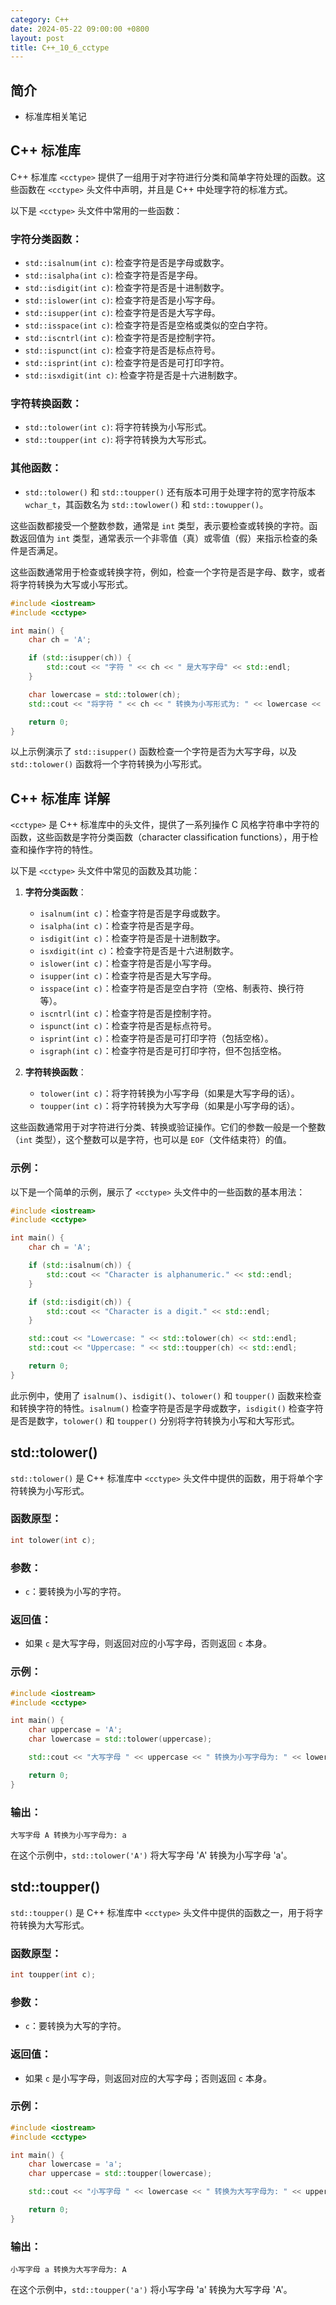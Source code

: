 ```yaml
---
category: C++
date: 2024-05-22 09:00:00 +0800
layout: post
title: C++_10_6_cctype
---
```

## 简介

+ <cctype> 标准库相关笔记

## C++ <cctype>标准库

C++ 标准库 `<cctype>` 提供了一组用于对字符进行分类和简单字符处理的函数。这些函数在 `<cctype>` 头文件中声明，并且是 C++ 中处理字符的标准方式。

以下是 `<cctype>` 头文件中常用的一些函数：

### 字符分类函数：
- `std::isalnum(int c)`: 检查字符是否是字母或数字。
- `std::isalpha(int c)`: 检查字符是否是字母。
- `std::isdigit(int c)`: 检查字符是否是十进制数字。
- `std::islower(int c)`: 检查字符是否是小写字母。
- `std::isupper(int c)`: 检查字符是否是大写字母。
- `std::isspace(int c)`: 检查字符是否是空格或类似的空白字符。
- `std::iscntrl(int c)`: 检查字符是否是控制字符。
- `std::ispunct(int c)`: 检查字符是否是标点符号。
- `std::isprint(int c)`: 检查字符是否是可打印字符。
- `std::isxdigit(int c)`: 检查字符是否是十六进制数字。

### 字符转换函数：
- `std::tolower(int c)`: 将字符转换为小写形式。
- `std::toupper(int c)`: 将字符转换为大写形式。

### 其他函数：
- `std::tolower()` 和 `std::toupper()` 还有版本可用于处理字符的宽字符版本 `wchar_t`，其函数名为 `std::towlower()` 和 `std::towupper()`。

这些函数都接受一个整数参数，通常是 `int` 类型，表示要检查或转换的字符。函数返回值为 `int` 类型，通常表示一个非零值（真）或零值（假）来指示检查的条件是否满足。

这些函数通常用于检查或转换字符，例如，检查一个字符是否是字母、数字，或者将字符转换为大写或小写形式。

```cpp
#include <iostream>
#include <cctype>

int main() {
    char ch = 'A';

    if (std::isupper(ch)) {
        std::cout << "字符 " << ch << " 是大写字母" << std::endl;
    }

    char lowercase = std::tolower(ch);
    std::cout << "将字符 " << ch << " 转换为小写形式为: " << lowercase << std::endl;

    return 0;
}
```

以上示例演示了 `std::isupper()` 函数检查一个字符是否为大写字母，以及 `std::tolower()` 函数将一个字符转换为小写形式。

## C++ <cctype>标准库 详解

`<cctype>` 是 C++ 标准库中的头文件，提供了一系列操作 C 风格字符串中字符的函数，这些函数是字符分类函数（character classification functions），用于检查和操作字符的特性。

以下是 `<cctype>` 头文件中常见的函数及其功能：

1. **字符分类函数**：
   - `isalnum(int c)`：检查字符是否是字母或数字。
   - `isalpha(int c)`：检查字符是否是字母。
   - `isdigit(int c)`：检查字符是否是十进制数字。
   - `isxdigit(int c)`：检查字符是否是十六进制数字。
   - `islower(int c)`：检查字符是否是小写字母。
   - `isupper(int c)`：检查字符是否是大写字母。
   - `isspace(int c)`：检查字符是否是空白字符（空格、制表符、换行符等）。
   - `iscntrl(int c)`：检查字符是否是控制字符。
   - `ispunct(int c)`：检查字符是否是标点符号。
   - `isprint(int c)`：检查字符是否是可打印字符（包括空格）。
   - `isgraph(int c)`：检查字符是否是可打印字符，但不包括空格。

2. **字符转换函数**：
   - `tolower(int c)`：将字符转换为小写字母（如果是大写字母的话）。
   - `toupper(int c)`：将字符转换为大写字母（如果是小写字母的话）。

这些函数通常用于对字符进行分类、转换或验证操作。它们的参数一般是一个整数（`int` 类型），这个整数可以是字符，也可以是 `EOF`（文件结束符）的值。

### 示例：

以下是一个简单的示例，展示了 `<cctype>` 头文件中的一些函数的基本用法：

```cpp
#include <iostream>
#include <cctype>

int main() {
    char ch = 'A';

    if (std::isalnum(ch)) {
        std::cout << "Character is alphanumeric." << std::endl;
    }

    if (std::isdigit(ch)) {
        std::cout << "Character is a digit." << std::endl;
    }

    std::cout << "Lowercase: " << std::tolower(ch) << std::endl;
    std::cout << "Uppercase: " << std::toupper(ch) << std::endl;

    return 0;
}
```

此示例中，使用了 `isalnum()`、`isdigit()`、`tolower()` 和 `toupper()` 函数来检查和转换字符的特性。`isalnum()` 检查字符是否是字母或数字，`isdigit()` 检查字符是否是数字，`tolower()` 和 `toupper()` 分别将字符转换为小写和大写形式。

## std::tolower()

`std::tolower()` 是 C++ 标准库中 `<cctype>` 头文件中提供的函数，用于将单个字符转换为小写形式。

### 函数原型：
```cpp
int tolower(int c);
```

### 参数：
- `c`：要转换为小写的字符。

### 返回值：
- 如果 `c` 是大写字母，则返回对应的小写字母，否则返回 `c` 本身。

### 示例：
```cpp
#include <iostream>
#include <cctype>

int main() {
    char uppercase = 'A';
    char lowercase = std::tolower(uppercase);

    std::cout << "大写字母 " << uppercase << " 转换为小写字母为: " << lowercase << std::endl;

    return 0;
}
```

### 输出：
```
大写字母 A 转换为小写字母为: a
```

在这个示例中，`std::tolower('A')` 将大写字母 'A' 转换为小写字母 'a'。

## std::toupper()

`std::toupper()` 是 C++ 标准库中 `<cctype>` 头文件中提供的函数之一，用于将字符转换为大写形式。

### 函数原型：
```cpp
int toupper(int c);
```

### 参数：
- `c`：要转换为大写的字符。

### 返回值：
- 如果 `c` 是小写字母，则返回对应的大写字母；否则返回 `c` 本身。

### 示例：
```cpp
#include <iostream>
#include <cctype>

int main() {
    char lowercase = 'a';
    char uppercase = std::toupper(lowercase);

    std::cout << "小写字母 " << lowercase << " 转换为大写字母为: " << uppercase << std::endl;

    return 0;
}
```

### 输出：
```
小写字母 a 转换为大写字母为: A
```

在这个示例中，`std::toupper('a')` 将小写字母 'a' 转换为大写字母 'A'。